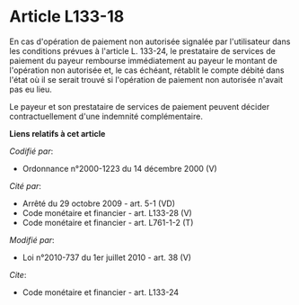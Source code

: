# Article L133-18

En cas d'opération de paiement non autorisée signalée par l'utilisateur dans les conditions prévues à l'article L. 133-24, le
prestataire de services de paiement du payeur rembourse immédiatement au payeur le montant de l'opération non autorisée et,
le cas échéant, rétablit le compte débité dans l'état où il se serait trouvé si l'opération de paiement non autorisée n'avait
pas eu lieu. 

Le payeur et son prestataire de services de paiement peuvent décider contractuellement d'une indemnité complémentaire.

**Liens relatifs à cet article**

_Codifié par_:

  - Ordonnance n°2000-1223 du 14 décembre 2000 (V)

_Cité par_:

  - Arrêté du 29 octobre 2009 - art. 5-1 (VD)
  - Code monétaire et financier - art. L133-28 (V)
  - Code monétaire et financier - art. L761-1-2 (T)

_Modifié par_:

  - Loi n°2010-737 du 1er juillet 2010 - art. 38 (V)

_Cite_:

  - Code monétaire et financier - art. L133-24
